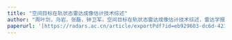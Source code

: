 ```yaml
---
title: "空间目标在轨状态雷达成像估计技术综述"
author: "周叶剑，马岩，张磊，钟卫军，空间目标在轨状态雷达成像估计技术综述，雷达学报，2021, 10(4): 607–621."
paperurl: '[https://radars.ac.cn/article/exportPdf?id=eb929603-dc6d-4239-81b2-fb35759ed872]'
---
```

